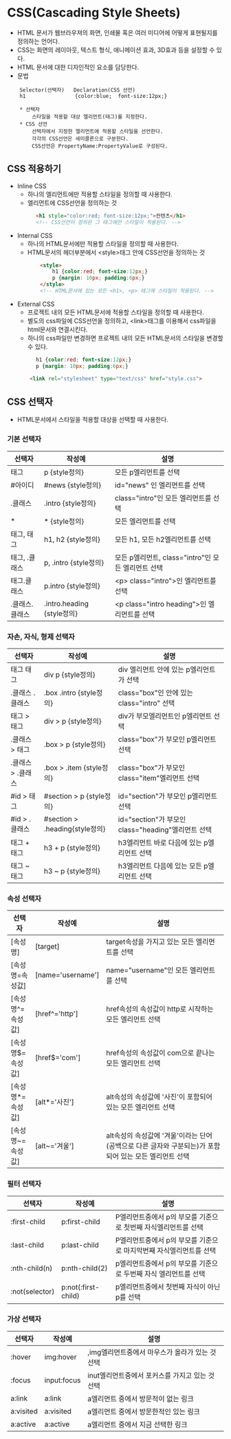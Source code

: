 # CSS(Cascading Style Sheets)

+ HTML 문서가 웹브라우져의 화면, 인쇄물 혹은 여러 미디어에 어떻게 표현될지를 정의하는 언어다.
+ CSS는 화면의 레이아웃, 텍스트 형식, 애니메이션 효과, 3D효과 등을 설정할 수 있다.
+ HTML 문서에 대한 디자인적인 요소를 담당한다.
+ 문법
```
	Selector(선택자)	Declaration(CSS 선언)
	h1                {color:blue;  font-size:12px;}

	* 선택자
		스타일을 적용할 대상 엘리먼트(태그)를 지정한다.
	* CSS 선언
		선택자에서 지정한 엘리먼트에 적용할 스타일을 선언한다.
		각각의 CSS선언은 세미콜론으로 구분한다.
		CSS선언은 PropertyName:PropertyValue로 구성된다.
```
## CSS 적용하기
+ Inline CSS
	+ 하나의 엘리먼트에만 적용할 스타일을 정의할 때 사용한다.
	+ 엘리먼트에 CSS선언을 정의하는 것
  ```html
		<h1 style="color:red; font-size:12px;">컨텐츠</h1>
		<!-- CSS선언이 정의된 그 태그에만 스타일이 적용된다. --> 
	```
+ Internal CSS
  + 하나의 HTML문서에만 적용할 스타일을 정의할 때 사용한다.
  + HTML문서의 헤더부분에서 &lt;style&gt;태그 안에 CSS선언을 정의하는 것
	```html
		<style>
			h1 {color:red; font-size:12px;}
			p {margin: 10px; padding:6px;}
		</style>
		<!-- HTML문서에 있는 모든 <h1>, <p> 태그에 스타일이 적용된다. -->
	```
+ External CSS
	+ 프로젝트 내의 모든 HTML문서에 적용할 스타일을 정의할 때 사용한다.
  + 별도의 css파일에 CSS선언을 정의하고, &lt;link&gt;태그를 이용해서 css파일을 html문서와 연결시킨다.
  + 하나의 css파일만 변경하면 프로젝트 내의 모든 HTML문서의 스타일을 변경할 수 있다.
  ```css
		h1 {color:red; font-size:12px;}
		p {margin: 10px; padding:6px;}
	```
	```html
		<link rel="stylesheet" type="text/css" href="style.css">
	```

## CSS 선택자
+ HTML문서에서 스타일을 적용할 대상을 선택할 때 사용한다.
	
### 기본 선택자

|선택자|작성예|설명|
|---|---|---|
|태그|p {style정의}|모든 p엘리먼트를 선택|
|#아이디|#news {style정의}|id="news" 인 엘리먼트를 선택|
|.클래스|.intro {style정의}|class="intro"인 모든 엘리먼트를 선택|
|*|* {style정의}|모든 엘리먼트를 선택|
|태그, 태그|h1, h2 {style정의}|모든 h1, 모든 h2엘리먼트를 선택|
|태그, .클래스|p, .intro {style정의}|모든 p엘리먼트, class="intro"인 모든 엘리먼트 선택|
|태그.클래스|p.intro {style정의}|&lt;p&gt; class="intro">인 엘리먼트를 선택|
|.클래스.클래스|.intro.heading {style정의}|&lt;p class="intro heading"&gt;인 엘리먼트를 선택|
	
### 자손, 자식, 형제 선택자
|선택자|작성예|설명|
|---|---|---|
|태그 태그|div p {style정의}|div 엘리먼트 안에 있는 p엘리먼트가 선택|
|.클래스 .클래스|.box .intro {style정의}|class="box"인 안에 있는 class="intro" 선택|
|태그 > 태그|div > p {style정의}|div가 부모엘리먼트인 p엘리먼트 선택|
|.클래스 > 태그|.box > p {style정의}|class="box"가 부모인 p엘리먼트 선택|
|.클래스 > .클래스|.box > .item {style정의}|class="box"가 부모인 class="item"엘리먼트 선택|
|#id > 태그|#section > p {style정의}|id="section"가 부모인 p엘리먼트 선택|
|#id > .클래스|#section > .heading{style정의}|id="section"가 부모인 class="heading"엘리먼트 선택|
|태그 + 태그|h3 + p {style정의}	|h3엘리먼트 바로 다음에 있는 p엘리먼트 선택|
|태그 ~ 태그|h3 ~ p {style정의}|h3엘리먼트 다음에 있는 모든 p엘리먼트 선택|

### 속성 선택자
|선택자|작성예|설명|
|---|---|---|
|[속성명]|[target]|target속성을 가지고 있는 모든 엘리먼트를 선택|
|[속성명=속성값]|[name='username']|name="username"인 모든 엘리먼트를 선택|
|[속성명^=속성값]|[href^='http']|href속성의 속성값이 http로 시작하는 모든 엘리먼트 선택|
|[속성명$=속성값]|[href$='com']|href속성의 속성값이 com으로 끝나는 모든 엘리먼트 선택|
|[속성명*=속성값]|[alt*='사진']|alt속성의 속성값에 '사진'이 포함되어 있는 모든 엘리먼트 선택|
|[속성명~=속성값]|[alt~='겨울']|alt속성의 속성값에 '겨울'이라는 단어(공백으로 다른 글자와 구분되는)가 포함되어 있는 모든 엘리먼트 선택|

### 필터 선택자
|선택자|작성예|설명|
|---|---|---|
|:first-child|p:first-child|P엘리먼트중에서 p의 부모를 기준으로 첫번째 자식엘리먼트를 선택|
|:last-child|p:last-child|P엘리먼트중에서 p의 부모를 기준으로 마지막번째 자식엘리먼트를 선택|
|:nth-child(n)|p:nth-child(2)|p엘리먼트중에서 p의 부모를 기준으로 두번째 자식 엘리먼트를 선택|
|:not(selector)|p:not(:first-child)|p엘리먼트중에서 첫번째 자식이 아닌 p를 선택|

### 가상 선택자
|선택자|작성예|설명|
|---|---|---|
|:hover|img:hover|,img엘리먼트중에서 마우스가 올라가 있는 것 선택|
|:focus|input:focus|inut엘리먼트중에서 포커스를 가지고 있는 것 선택|
|a:link|a:link|a엘리먼트 중에서 방문적이 없는 링크|
|a:visited|a:visited|a엘리먼트 중에서 방문한적인 있는 링크|
|a:active|a:active|a엘리먼트 중에서 지금 선택한 링크|
